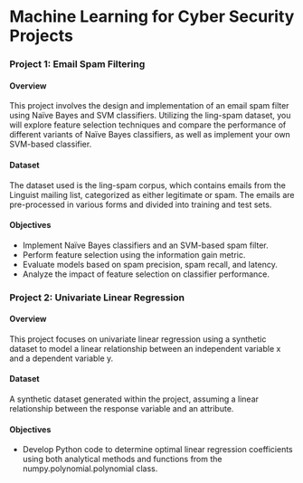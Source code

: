 # Machine Learning for Cyber Security Projects

### Project 1: Email Spam Filtering

#### Overview
This project involves the design and implementation of an email spam filter using Naïve Bayes and SVM classifiers. Utilizing the ling-spam dataset, you will explore feature selection techniques and compare the performance of different variants of Naïve Bayes classifiers, as well as implement your own SVM-based classifier.

#### Dataset
The dataset used is the ling-spam corpus, which contains emails from the Linguist mailing list, categorized as either legitimate or spam. The emails are pre-processed in various forms and divided into training and test sets.

#### Objectives
- Implement Naïve Bayes classifiers and an SVM-based spam filter.
- Perform feature selection using the information gain metric.
- Evaluate models based on spam precision, spam recall, and latency.
- Analyze the impact of feature selection on classifier performance.

### Project 2: Univariate Linear Regression

#### Overview
This project focuses on univariate linear regression using a synthetic dataset to model a linear relationship between an independent variable x and a dependent variable y.

#### Dataset
A synthetic dataset generated within the project, assuming a linear relationship between the response variable and an attribute.

#### Objectives
- Develop Python code to determine optimal linear regression coefficients using both analytical methods and functions from the numpy.polynomial.polynomial class.
